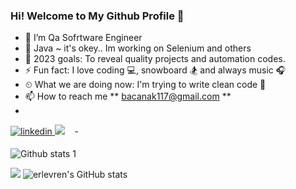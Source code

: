 

### Hi! Welcome to My Github Profile 👋


- 🔭 I’m Qa Sofrtware Engineer                                                                            
- 🌱 Java ~ it's okey.. Im working on Selenium and others
- 💪 2023 goals: To reveal quality projects and automation codes.
- ⚡ Fun fact: I love coding 💻, snowboard 🏂 and always music 🎧
- ⏲ What we are doing now: I'm trying to write clean code 🚀
- 📫 How to reach me ** bacanak117@gmail.com **
- 
<a href="https://www.linkedin.com/in/mustafa-bacanak-4515a924b/" target="_blank">
<img src=https://img.shields.io/badge/LinkedIn-0077B5?style=for-the-badge&logo=linkedin&logoColor=white alt=linkedin style="margin-bottom: 5px;" />
</a> 
<a target="_blank"href="https://medium.com/@bacanak117"><img src="https://img.shields.io/badge/Medium-12100E?style=for-the-badge&logo=medium&logoColor=white" /></a>&nbsp;&nbsp;&nbsp;	
-

![Github stats 1](https://github-readme-stats.vercel.app/api?username=MustafaBacanak&show_icons=true&theme=gradient)

<img src="walking-code.gif" width="auto">   ![erlevren's GitHub stats](https://github-readme-stats.vercel.app/api?username=erlevren&theme=dark&show_icons=true)


